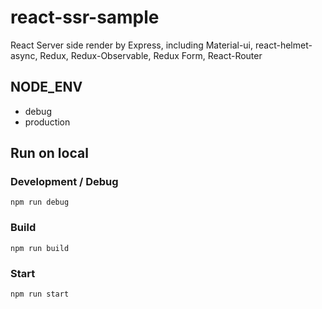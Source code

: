 # react-ssr-sample

React Server side render by Express, including Material-ui, react-helmet-async, Redux, Redux-Observable, Redux Form, React-Router

## NODE_ENV

- debug
- production

## Run on local

### Development / Debug

```shell
npm run debug
```

### Build

```shell
npm run build
```

### Start

```shell
npm run start
```
